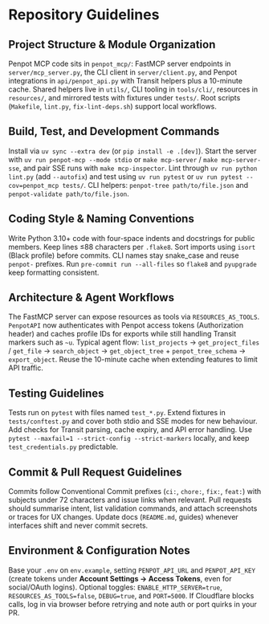 # Repository Guidelines

## Project Structure & Module Organization
Penpot MCP code sits in `penpot_mcp/`: FastMCP server endpoints in `server/mcp_server.py`, the CLI client in `server/client.py`, and Penpot integrations in `api/penpot_api.py` with Transit helpers plus a 10-minute cache. Shared helpers live in `utils/`, CLI tooling in `tools/cli/`, resources in `resources/`, and mirrored tests with fixtures under `tests/`. Root scripts (`Makefile`, `lint.py`, `fix-lint-deps.sh`) support local workflows.

## Build, Test, and Development Commands
Install via `uv sync --extra dev` (or `pip install -e .[dev]`). Start the server with `uv run penpot-mcp --mode stdio` or `make mcp-server` / `make mcp-server-sse`, and pair SSE runs with `make mcp-inspector`. Lint through `uv run python lint.py` (add `--autofix`) and test using `uv run pytest` or `uv run pytest --cov=penpot_mcp tests/`. CLI helpers: `penpot-tree path/to/file.json` and `penpot-validate path/to/file.json`.

## Coding Style & Naming Conventions
Write Python 3.10+ code with four-space indents and docstrings for public members. Keep lines ≤88 characters per `.flake8`. Sort imports using `isort` (Black profile) before commits. CLI names stay snake_case and reuse `penpot-` prefixes. Run `pre-commit run --all-files` so `flake8` and `pyupgrade` keep formatting consistent.

## Architecture & Agent Workflows
The FastMCP server can expose resources as tools via `RESOURCES_AS_TOOLS`. `PenpotAPI` now authenticates with Penpot access tokens (Authorization header) and caches profile IDs for exports while still handling Transit markers such as `~u`. Typical agent flow: `list_projects` → `get_project_files` / `get_file` → `search_object` → `get_object_tree` + `penpot_tree_schema` → `export_object`. Reuse the 10-minute cache when extending features to limit API traffic.

## Testing Guidelines
Tests run on `pytest` with files named `test_*.py`. Extend fixtures in `tests/conftest.py` and cover both stdio and SSE modes for new behaviour. Add checks for Transit parsing, cache expiry, and API error handling. Use `pytest --maxfail=1 --strict-config --strict-markers` locally, and keep `test_credentials.py` predictable.

## Commit & Pull Request Guidelines
Commits follow Conventional Commit prefixes (`ci:`, `chore:`, `fix:`, `feat:`) with subjects under 72 characters and issue links when relevant. Pull requests should summarise intent, list validation commands, and attach screenshots or traces for UX changes. Update docs (`README.md`, guides) whenever interfaces shift and never commit secrets.

## Environment & Configuration Notes
Base your `.env` on `env.example`, setting `PENPOT_API_URL` and `PENPOT_API_KEY` (create tokens under **Account Settings → Access Tokens**, even for social/OAuth logins). Optional toggles: `ENABLE_HTTP_SERVER=true`, `RESOURCES_AS_TOOLS=false`, `DEBUG=true`, and `PORT=5000`. If Cloudflare blocks calls, log in via browser before retrying and note auth or port quirks in your PR.

